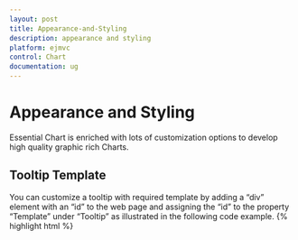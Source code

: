 ```yaml
---
layout: post
title: Appearance-and-Styling
description: appearance and styling
platform: ejmvc
control: Chart
documentation: ug
---
```


# Appearance and Styling

Essential Chart is enriched with lots of customization options to develop high quality graphic rich Charts.

## Tooltip Template

You can customize a tooltip with required template by adding a “div” element with an “id” to the web page and assigning the “id” to the property “Template” under “Tooltip” as illustrated in the following code example.
{% highlight html %}
<div id="Tooltip" style="display: none;">

<div id="icon">

       <div id="grain"></div>

</div>

        <div id="value">

            <div>

            <div id="efpercentage">#point.x#</div>

                <div id="ef">#point.y#</div>

             </div>

        </div>



    </div>

{% endhighlight  %}
{% highlight css %}

<style class="cssStyles">

        .tooltipDiv {

            background-color:#C1272D !important;        

            color: white;

width:100px;

        }

        #Tooltip >div:first-child {

            float: left;

        }

        #Tooltip #value {

            float: right;

            height: 50px;

            width: 50px;

            background-color:#C1272D

        }

        #Tooltip #value >div {

            margin: 3px 5px 5px 5px;



        }

        #Tooltip #efpercentage {

            font-size: 12px;

            font-family: segoe ui;

            color:#E7C554;

font-weight: bold;

        }

         #Tooltip #ef {

             font-size: 20px;

             font-family: segoe ui;

font-weight: bold;



        }

        #grain {

            background-image: url("../images/chart/grain.png");

            height: 50px;

            width: 50px;

            background-repeat: no-repeat;

        }

    </style>

{% endhighlight  %}
{% highlight js %}


@(Html.EJ().Chart("chartcontainer")

// ...

     .Series(sr =>

{

sr.Points(pt =>

{

	     pt.X(2002).Y(1.61).Add(); 

            pt.X(2003).Y(2.34).Add(); 

            pt.X(2004).Y(2.16).Add(); 

            pt.X(2005).Y(2.10).Add(); 

            pt.X(2006).Y(1.81).Add(); 

            pt.X(2007).Y(2.05).Add(); 

            pt.X(2008).Y(2.50).Add();

            pt.X(2009).Y(2.22).Add();

            pt.X(2010).Y(2.21).Add();

            pt.X(2011).Y(2.00).Add();

            pt.X(2012).Y(2.27).Add(); 

           }).Name("India").Tooltip(tl=>tl.Visible(true).Template("Tooltip")).Add();

})

// ...

)
{% endhighlight  %}


![](Appearance-and-Styling_images/Appearance-and-Styling_img1.png)



## Label Template

You customize a data label with required template by adding a “div” element with an “id” to the web page and assigning the “id” to the property “Template” under “DataLabel” as illustrated in the following code example.

{% highlight html %}

<div id="template">

        <div id="left">

            <img src="../images/chart/icon_investments.png"/>

        </div>

        <div id="right">

            <div id="point">#point.y#%</div>

        </div>

    </div>

{% endhighlight  %}
{% highlight css %}

    <style>

        #point {

            font-family: segoe ui;

            font-size: 16px;

            color: black;

        }

        #left, #right {

            float: left;   

        }

        img {

            height: 25px;

            width: 30px;

        }

        #left{

            background-color: #8CC640;   

        }

        #right{

            background-color: #C3C3C3; 

            height: 30px;

            border-style:solid;

            border-color:#8CC640;

            border-width: 1px;				

        }

        #template {

            display:none;

        }

    </style>

{% endhighlight  %}
{% highlight js %}

@(Html.EJ().Chart("chartcontainer")

     // ...

   .Series(sr =>

   {

     sr.Points(pt =>

     {

       pt.X(2005).Y(28.1).Add(); 

       pt.X(2006).Y(29.2).Add(); 

       pt.X(2007).Y(33.9).Add(); 

       pt.X(2008).Y(36).Add();

       pt.X(2009).Y(32.4).Add();

       pt.X(2010).Y(32).Add();

       pt.X(2011).Y(32.8).Add(); 

     }).Name("India").Marker(mr=>mr.DataLabel(db=>db.Visible(true)

       .Template("template").Fill("#8CC640"))).Add();

   })

      // ...

   )


{% endhighlight  %}
![](Appearance-and-Styling_images/Appearance-and-Styling_img2.png)



## Label Formatting

### Numerical Axis:

By default, the label texts are automatically determined based on the axis data points and the generated intervals. You can make the Chart readable and understandable by formatting axes labels. For example, add "$" prefix when values are given in dollars and add "°F" postfix when values are given in Fahrenheit degrees. To achieve this “LabelFormat” property in axis is used. 
{% highlight js %}


@(Html.EJ().Chart("chartcontainer")

// ...

    .PrimaryYAxis(pr=>pr.LabelFormat("{value}%"))

// ...

    )
{% endhighlight  %}

### Date time Axis:



For datetime axis, all globalized date time formats are supported. By default, based on the interval type the LabelFormat is calculated. When the IntervalType is “year” then the LabelFormat is 'MMM, yyyy'.

### Some of the LabelFormat for datetime axis:

* 'MMM, yyyy'
* 'dd, MMM'
* 'dd/MM/yyyy'
* 'dd, hh:mm'
* 'hh:mm:ss'
* 'hh:mm:ss:tt'


{% highlight js %}

@(Html.EJ().Chart("chartcontainer")

// ...

    .PrimaryXAxis(pr=>pr.LabelFormat("MMM-yyyy").ValueType(AxisValueType.Datetime))

// ...

    ) 
{% endhighlight  %}


![](Appearance-and-Styling_images/Appearance-and-Styling_img3.png)





## Title and Subtitle

EJ Chart provides Title and Subtitle support that is used to give additional information about the chart data. It also has various options to customize the font alignment of the Title and Subtitle.
{% highlight js %}

         @(Html.EJ().Chart("chartcontainer")

.Title(t=>t.Text("Efficiency of oil-fired power production").SubTitle(st=>st.Text("in a week").TextAlignment(TextAlignment.Far).Font(fn=>fn.Color("black").Size("12px"))))

   )

{% endhighlight %}

The following screenshot shows the Title and Subtitle in Chart control.

![](Appearance-and-Styling_images/Appearance-and-Styling_img4.png)



## Chart Background and Foreground

You can customize the background for different portion of Chart.

### To Chart:

Using the Background property you can customize the background color of the Chart.

### Code:
{% highlight js %}

@(Html.EJ().Chart("chartcontainer")

// ...

    .Background("#1E90FF")

// ...

    )

{% endhighlight  %}

![](Appearance-and-Styling_images/Appearance-and-Styling_img5.png)



### To Chart Area:

Using Background property in ChartArea you can customize the background color of the Chart area.

### Code: 
{% highlight js %}


@(Html.EJ().Chart("chartcontainer")

// ...

    .ChartArea(ca=>ca.Background("#CC3333"))

// ...

    )


{% endhighlight  %}
![](Appearance-and-Styling_images/Appearance-and-Styling_img6.png)



### BackGround Image:

Essential Chart allows you to add background image for your Chart using BackGroundImageUrl property.

{% highlight js %}


@(Html.EJ().Chart("chartcontainer")

// ...

    .BackGroundImageUrl("../images/chart/wheat.png")

// ...

    )

{% endhighlight  %}

![](Appearance-and-Styling_images/Appearance-and-Styling_img7.png)



## Theme

Chart has built-in theme support. The theme configures the colors of following Chart element.

1. Fonts
2. Axis lines
3. Series color
4. Legend
5. Tooltip
6. Background

### Code: 

{% highlight js %}

@(Html.EJ().Chart("chartcontainer")

// ...

       .Theme(ChartTheme.GradientLight)

// ...

)

{% endhighlight %}

Following predefined themes are available in Essential Chart.

1. FlatLight 
2. FlatDark
3. GradientLight
4. GradientDark
5. Azure
6. AzureDark
7. Lime
8. LimeDark
9. Saffron
10. SaffronDark

![](Appearance-and-Styling_images/Appearance-and-Styling_img8.png)



## Custom Color palette 

Apart from the themes, to define custom set of color you can use “Palette” property. Palette customizes the color of series in the Chart. 
{% highlight js %}


@(Html.EJ().Chart("chart").Palette(

        palette => { 

            palette.Add("#69D2E7"); 

            palette.Add("#E27F2D ");

            palette.Add("#6A4B82");

            . . . . . 

        })

. . . . . . 

. . . . . . 

}

{% endhighlight  %}

![](Appearance-and-Styling_images/Appearance-and-Styling_img9.png)



